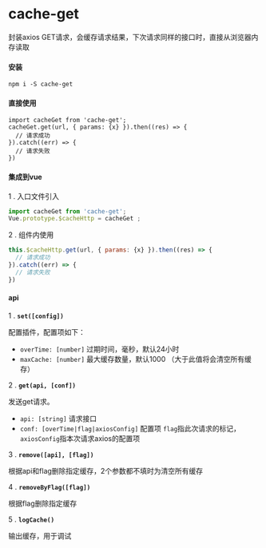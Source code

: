 # cache-get

封装axios GET请求，会缓存请求结果，下次请求同样的接口时，直接从浏览器内存读取

#### 安装

```
npm i -S cache-get
```

#### 直接使用
```vue
import cacheGet from 'cache-get';
cacheGet.get(url, { params: {x} }).then((res) => {
  // 请求成功
}).catch((err) => {
  // 请求失败
})
```

#### 集成到vue

1 . 入口文件引入

```js
import cacheGet from 'cache-get';
Vue.prototype.$cacheHttp = cacheGet ;
```

2 . 组件内使用

```js
this.$cacheHttp.get(url, { params: {x} }).then((res) => {
  // 请求成功
}).catch((err) => {
  // 请求失败
})
```

#### api

1 . **`set([config])`**

配置插件，配置项如下：

- `overTime: [number]` 过期时间，毫秒，默认24小时
- `maxCache: [number]` 最大缓存数量，默认1000 （大于此值将会清空所有缓存）

2 . **`get(api, [conf])`**

发送get请求。

- `api: [string]` 请求接口
- `conf: [overTime|flag|axiosConfig]` 配置项
  `flag`指此次请求的标记，`axiosConfig`指本次请求axios的配置项

3 . **`remove([api], [flag])`**

根据api和flag删除指定缓存，2个参数都不填时为清空所有缓存

4 . **`removeByFlag([flag])`**

根据flag删除指定缓存

5 . **`logCache()`**

输出缓存，用于调试